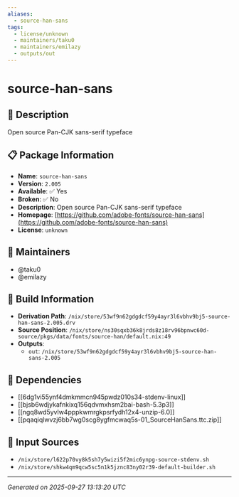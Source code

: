 ```yaml
---
aliases:
  - source-han-sans
tags:
  - license/unknown
  - maintainers/taku0
  - maintainers/emilazy
  - outputs/out
---
```


# source-han-sans

## 📝 Description

Open source Pan-CJK sans-serif typeface

## 📋 Package Information

- **Name**: `source-han-sans`
- **Version**: `2.005`
- **Available**: ✅ Yes
- **Broken**: ✅ No
- **Description**: Open source Pan-CJK sans-serif typeface
- **Homepage**: [https://github.com/adobe-fonts/source-han-sans](https://github.com/adobe-fonts/source-han-sans)
- **License**: `unknown`
## 👥 Maintainers

- @taku0
- @emilazy


## 🔧 Build Information

- **Derivation Path**: `/nix/store/53wf9n62gdgdcf59y4ayr3l6vbhv9bj5-source-han-sans-2.005.drv`
- **Source Position**: `/nix/store/ns30sqxb36k8jrds8z18rv96bpnwc60d-source/pkgs/data/fonts/source-han/default.nix:49`
- **Outputs**:
  - `out`:  `/nix/store/53wf9n62gdgdcf59y4ayr3l6vbhv9bj5-source-han-sans-2.005`

## 🔗 Dependencies

- [[6dg1vi55ynf4dmkmmcn945pwdz010s34-stdenv-linux]]
- [[bjsb6wdjykafnkixq156qdvmxhsm2bai-bash-5.3p3]]
- [[ngq8wd5yvlw4pppkwmrgkpsrfydh12x4-unzip-6.0]]
- [[pqaqiqlwvzj6bb7wg0scg8ygfmcwaq5s-01_SourceHanSans.ttc.zip]]

## 📁 Input Sources

- `/nix/store/l622p70vy8k5sh7y5wizi5f2mic6ynpg-source-stdenv.sh`
- `/nix/store/shkw4qm9qcw5sc5n1k5jznc83ny02r39-default-builder.sh`

---
*Generated on 2025-09-27 13:13:20 UTC*
